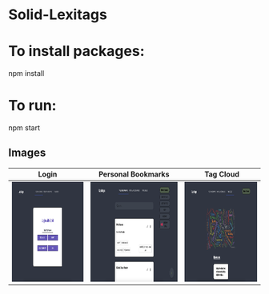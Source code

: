 # Solid-Lexitags


# To install packages:
npm install

# To run: 
npm start



## Images
Login | Personal Bookmarks | Tag Cloud
------------ | ------------- | ------------- 
<img src="https://github.com/MartinBruland/solid-lexitags/blob/main/Images/login.PNG" width="600" height="200"> | <img src="https://github.com/MartinBruland/solid-lexitags/blob/main/Images/main.PNG" width="600" height="200"> | <img src="https://github.com/MartinBruland/solid-lexitags/blob/main/Images/tags.PNG" width="600" height="200">   

